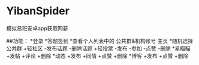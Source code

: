 # YibanSpider
模拟易班安卓app获取网薪

##功能：
  *登录
  *答题签到
  *查看个人列表中的 公共群&机构账号 主页
  *随机选择公共群
    +轻社区
      -发布话题
      -删除话题
    +轻投票
      -发布
      -参加
      -点赞
      -删除
  *易瞄瞄
    +发帖
    +评论
    +删除
  *动态
    +发布
    +同情
    +点赞
    +删除
  *博客
    +发布
    +点赞
    +删除
